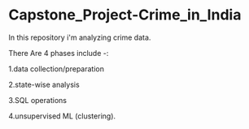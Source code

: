 # Capstone_Project-Crime_in_India

In this repository i'm analyzing crime data. 

There Are 4 phases include -:

1.data collection/preparation

2.state-wise analysis

3.SQL operations

4.unsupervised ML (clustering). 
